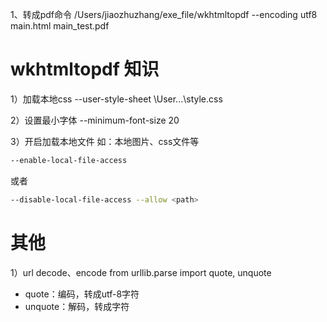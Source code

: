 


1、转成pdf命令
/Users/jiaozhuzhang/exe_file/wkhtmltopdf --encoding utf8 main.html main_test.pdf


# wkhtmltopdf 知识

1）加载本地css
--user-style-sheet \User\...\style.css

2）设置最小字体
--minimum-font-size 20

3）开启加载本地文件
如：本地图片、css文件等
```bash
--enable-local-file-access
```
或者
```bash
--disable-local-file-access --allow <path>
```


# 其他

1）url decode、encode
from urllib.parse import quote, unquote
+ quote：编码，转成utf-8字符
+ unquote：解码，转成字符